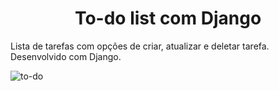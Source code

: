 <div>
  <h1 align="center">To-do list com Django</h1>
  <p>Lista de tarefas com opções de criar, atualizar e deletar tarefa. Desenvolvido com Django.</p>
  
  ![to-do](https://github.com/jrath29/to-do-list-django/assets/108674777/80d61695-932c-42b8-a6bb-a97826fd1926)
</div>


